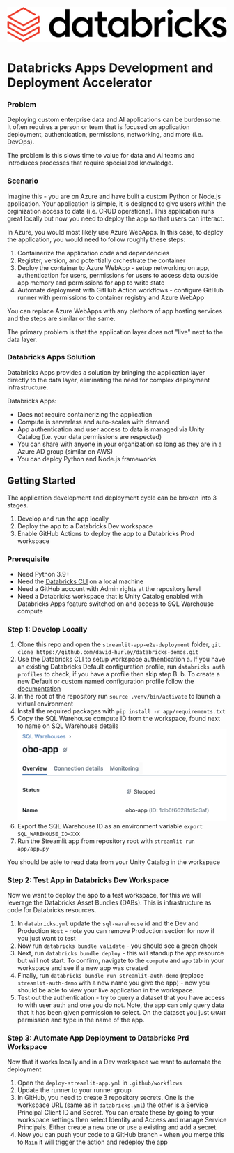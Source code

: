 <img src="./artifacts/databricks-logo.png" width="600px">

<!-- Main Title -->
# Databricks Apps Development and Deployment Accelerator

### Problem
Deploying custom enterprise data and AI applications can be burdensome. It often requires a person or team that is focused on application deployment, authentication, permissions, networking, and more (i.e. DevOps). 

The problem is this slows time to value for data and AI teams and introduces processes that require specialized knowledge. 

### Scenario
Imagine this - you are on Azure and have built a custom Python or Node.js application. Your application is simple, it is designed to give users within the orginization access to data (i.e. CRUD operations). This application runs great locally but now you need to deploy the app so that users can interact. 

In Azure, you would most likely use Azure WebApps. In this case, to deploy the application, you would need to follow roughly these steps:

1. Containerize the application code and dependencies
2. Register, version, and potentially orchestrate the container
3. Deploy the container to Azure WebApp - setup networking on app, authentication for users, permissions for users to access data outside app memory and permissions for app to write state
4. Automate deployment with GitHub Action workflows - configure GitHub runner with permissions to container registry and Azure WebApp

You can replace Azure WebApps with any plethora of app hosting services and the steps are similar or the same. 

The primary problem is that the application layer does not "live" next to the data layer. 

### Databricks Apps Solution
Databricks Apps provides a solution by bringing the application layer directly to the data layer, eliminating the need for complex deployment infrastructure.

Databricks Apps:
- Does not require containerizing the application
- Compute is serverless and auto-scales with demand
- App authentication and user access to data is managed via Unity Catalog (i.e. your data permissions are respected)
- You can share with anyone in your organization so long as they are in a Azure AD group (similar on AWS)
- You can deploy Python and Node.js frameworks

## Getting Started
The application development and deployment cycle can be broken into 3 stages. 
1. Develop and run the app locally
2. Deploy the app to a Databricks Dev workspace
3. Enable GitHub Actions to deploy the app to a Databricks Prod workspace

### Prerequisite 
- Need Python 3.9+
- Need the [Databricks CLI](https://docs.databricks.com/aws/en/dev-tools/cli/install]) on a local machine
- Need a GitHub account with Admin rights at the repository level
- Need a Databricks workspace that is Unity Catalog enabled with Databricks Apps feature switched on and access to SQL Warehouse compute

### Step 1: Develop Locally
1. Clone this repo and open the `streamlit-app-e2e-deployment` folder, `git clone https://github.com/david-hurley/databricks-demos.git`
2. Use the Databricks CLI to setup workspace authentication
    a. If you have an existing Databricks Default configuration profile, run `databricks auth profiles` to check, if you have a profile then skip step B. 
    b. To create a new Default or custom named configuration profile follow the [documentation](https://docs.databricks.com/aws/en/dev-tools/cli/authentication)
3. In the root of the repository run `source .venv/bin/activate` to launch a virtual environment
4. Install the required packages with `pip install -r app/requirements.txt`
5. Copy the SQL Warehouse compute ID from the workspace, found next to name on SQL Warehouse details ![sql-warehouse-id](./artifacts/sql-warehouse.png)
6. Export the SQL Warehouse ID as an environment variable `export SQL_WAREHOUSE_ID=XXX`
7. Run the Streamlit app from repository root with `streamlit run app/app.py`

You should be able to read data from your Unity Catalog in the workspace

### Step 2: Test App in Databricks Dev Workspace
Now we want to deploy the app to a test workspace, for this we will leverage the Databricks Asset Bundles (DABs). This is infrastructure as code for Databricks resources.
1. In `databricks.yml` update the `sql-warehouse` id and the Dev and Production `Host` - note you can remove Production section for now if you just want to test
2. Now run `databricks bundle validate` - you should see a green check
3. Next, run `databricks bundle deploy` - this will standup the app resource but will not start. To confirm, navigate to the `compute` and `app` tab in your workspace and see if a new app was created
4. Finally, run `databricks bundle run streamlit-auth-demo` (replace `streamlit-auth-demo` with a new name you give the app) - now you should be able to view your live application in the workspace. 
5. Test out the authentication - try to query a dataset that you have access to with user auth and one you do not. Note, the app can only query data that it has been given permission to select. On the dataset you just `GRANT` permission and type in the name of the app.


### Step 3: Automate App Deployment to Databricks Prd Workspace
Now that it works locally and in a Dev workspace we want to automate the deployment
1. Open the `deploy-streamlit-app.yml` in `.github/workflows`
2. Update the runner to your runner group
3. In GitHub, you need to create 3 repository secrets. One is the workspace URL (same as in `databricks.yml`) the other is a Service Principal Client ID and Secret. You can create these by going to your workspace settings then select Identity and Access and manage Service Principals. Either create a new one or use a existing and add a secret. 
4. Now you can push your code to a GitHub branch - when you merge this to `Main` it will trigger the action and redeploy the app